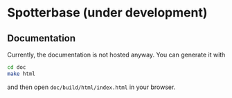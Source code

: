 # Spotterbase (under development)


## Documentation
Currently, the documentation is not hosted anyway.
You can generate it with
```bash
cd doc
make html
```
and then open `doc/build/html/index.html` in your browser.
